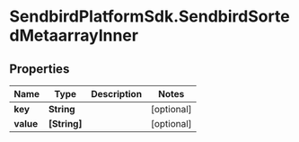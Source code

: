 # SendbirdPlatformSdk.SendbirdSortedMetaarrayInner

## Properties

Name | Type | Description | Notes
------------ | ------------- | ------------- | -------------
**key** | **String** |  | [optional] 
**value** | **[String]** |  | [optional] 


